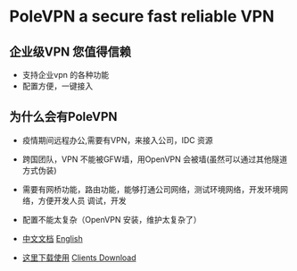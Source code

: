 # PoleVPN a secure fast reliable VPN

## 企业级VPN 您值得信赖
* 支持企业vpn 的各种功能
* 配置方便，一键接入
## 为什么会有PoleVPN
* 疫情期间远程办公,需要有VPN，来接入公司，IDC 资源
* 跨国团队，VPN 不能被GFW墙，用OpenVPN 会被墙(虽然可以通过其他隧道方式伪装)
* 需要有网桥功能，路由功能，能够打通公司网络，测试环境网络，开发环境网络，方便开发人员 调试，开发
* 配置不能太复杂（OpenVPN 安装，维护太复杂了）

* [中文文档](https://www.polevpn.com/docs) [English](https://www.polevpn.com/docs)
* [这里下载使用](https://www.polevpn.com/index-zh.html#download) [Clients Download](https://www.polevpn.com/index.html#download)
